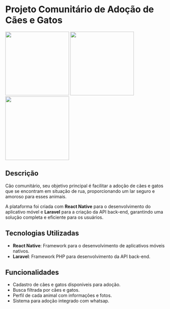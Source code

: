 # Projeto Comunitário de Adoção de Cães e Gatos

<img style="width:200px;" src="https://github.com/user-attachments/assets/7fb6382b-6980-4bc2-8d3b-2eb94508046c" />
<img style="width:200px;" src="https://github.com/user-attachments/assets/77e2a6a1-1d71-4a5f-9bbf-7dee7aa748b0" />
<img style="width:200px;" src="https://github.com/user-attachments/assets/c68d18c1-0f64-4c75-83e2-54b5e8f0f6b6" />

## Descrição

Cão comunitário, seu objetivo principal é facilitar a adoção de cães e gatos que se encontram em situação de rua, proporcionando um lar seguro e amoroso para esses animais.

A plataforma foi criada com **React Native** para o desenvolvimento do aplicativo móvel e **Laravel** para a criação da API back-end, garantindo uma solução completa e eficiente para os usuários.

## Tecnologias Utilizadas

- **React Native**: Framework para o desenvolvimento de aplicativos móveis nativos.
- **Laravel**: Framework PHP para desenvolvimento da API back-end.
  
## Funcionalidades

- Cadastro de cães e gatos disponíveis para adoção.
- Busca filtrada por cães e gatos.
- Perfil de cada animal com informações e fotos.
- Sistema para adoção integrado com whatsap.


